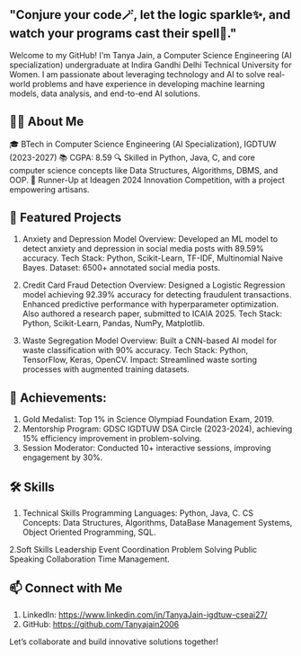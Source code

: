 ## "Conjure your code🪄, let the logic sparkle✨, and watch your programs cast their spell🔮."

Welcome to my GitHub! I'm Tanya Jain, a Computer Science Engineering (AI specialization) undergraduate at Indira Gandhi Delhi Technical University for Women. I am passionate about leveraging technology and AI to solve real-world problems and have experience in developing machine learning models, data analysis, and end-to-end AI solutions.

## 👩‍💻 About Me
🎓 BTech in Computer Science Engineering (AI Specialization), IGDTUW (2023-2027)
📚 CGPA: 8.59
🔍 Skilled in Python, Java, C, and core computer science concepts like Data Structures, Algorithms, DBMS, and OOP.
🏅 Runner-Up at Ideagen 2024 Innovation Competition, with a project empowering artisans.

## 🚀 Featured Projects
1. Anxiety and Depression Model
  Overview: Developed an ML model to detect anxiety and depression in social media posts with 89.59% accuracy.
  Tech Stack: Python, Scikit-Learn, TF-IDF, Multinomial Naive Bayes.
  Dataset: 6500+ annotated social media posts.

2. Credit Card Fraud Detection
  Overview: Designed a Logistic Regression model achieving 92.39% accuracy for detecting fraudulent transactions.
  Enhanced predictive performance with hyperparameter optimization. Also authored a research paper, submitted to ICAIA 2025.
  Tech Stack: Python, Scikit-Learn, Pandas, NumPy, Matplotlib.

3. Waste Segregation Model
  Overview: Built a CNN-based AI model for waste classification with 90% accuracy.
  Tech Stack: Python, TensorFlow, Keras, OpenCV.
  Impact: Streamlined waste sorting processes with augmented training datasets.

## 🌟 Achievements:
1. Gold Medalist: Top 1% in Science Olympiad Foundation Exam, 2019.
2. Mentorship Program: GDSC IGDTUW DSA Circle (2023-2024), achieving 15% efficiency improvement in problem-solving.
3. Session Moderator: Conducted 10+ interactive sessions, improving engagement by 30%.

## 🛠️ Skills
1. Technical Skills
  Programming Languages: Python, Java, C.
  CS Concepts: Data Structures, Algorithms, DataBase Management Systems, Object Oriented Programming, SQL.

2.Soft Skills
  Leadership
  Event Coordination
  Problem Solving
  Public Speaking
  Collaboration
  Time Management.

## 📫 Connect with Me
1. LinkedIn: https://www.linkedin.com/in/TanyaJain-igdtuw-cseai27/
2. GitHub: https://github.com/Tanyajain2006

Let’s collaborate and build innovative solutions together!
